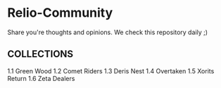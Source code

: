 # Relio-Community
Share you're thoughts and opinions. We check this repository daily ;)

## COLLECTIONS
1.1 Green Wood
1.2 Comet Riders
1.3 Deris Nest
1.4 Overtaken
1.5 Xorits Return
1.6 Zeta Dealers
